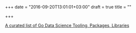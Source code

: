 +++
date = "2016-09-20T13:01:01+03:00"
draft = true
title = ""

+++

<p><a href="https://github.com/gopherds/resources/blob/master/tooling/README.md">A curated list of Go Data Science Tooling, Packages, Libraries</a></p>
